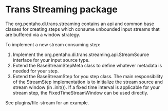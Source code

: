 
# Trans Streaming package

The org.pentaho.di.trans.streaming contains an api and common
base classes for creating steps which consume unbounded input
streams that are buffered via a window strategy.

To implement a new stream consuming step:
 
 1) Implement the org.pentaho.di.trans.streaming.api.StreamSource interface for
 your input source type.
 2) Extend the BaseStreamStepMeta class to define whatever metadata is needed
 for your step.    
 3)  Extend the BaseStreamStep for you step class.  The main responsibility of
 the StreamStep implementation is to initialize the stream source and stream window
 (in .init()).  If a fixed time interval is applicable for your stream step, the
 FixedTimeStreamWindow can be used directly.
 
 See plugins/file-stream for an example.
 
 
 
 
